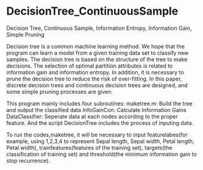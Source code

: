 # DecisionTree_ContinuousSample
Decision Tree, Continuous Sample, Information Entropy, Information Gain, Simple Pruning

Decision tree is a common machine learning method. We hope that the program can learn a model from a given training data set to classify new samples. The decision tree is based on the structure of the tree to make decisions. The selection of optimal partition attributes is related to information gain and information entropy. In addition, it is necessary to prune the decision tree to reduce the risk of over-fitting. In this paper, discrete decision trees and continuous decision trees are designed, and some simple pruning processes are given.

This program mainly includes four subroutines:
maketree.m: Build the tree and output the classified data
InfoGainCon: Calculate Information Gains
DataClassifier: Seperate data at each nodes according to the proper feature.
And the script DecisionTree includes the process of inputing data.

To run the codes,maketree, it will be necessary to input featurelabes(for example, using 1,2,3,4 to represent Sepal length, Sepal width, Petal length, Petal width), trainfeatures(features of the training set), targets(the classification of  training set) and threshold(the minimum information gain to stop recurrence).
